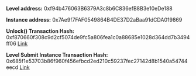 **Level address:** 0xf94b476063B6379A3c8b6C836efB8B3e10eDe188

**Instance address:** 0x7Ae9f7FAF0549864B4DE37D2aBaa91dCDA019869

**Unlock() Transaction Hash:** 0xf870660f308c9d2cf5074de9fc5a806fea1c0a88685e1028d364dd7b3494ff06 [Link](https://rinkeby.etherscan.io/tx/0xf870660f308c9d2cf5074de9fc5a806fea1c0a88685e1028d364dd7b3494ff06)

**Level Submit Instance Transaction Hash:** 0x685f1e53703b86f960f456efbcd2ed210c59237fec27142d8b1540a54744eecd [Link](https://rinkeby.etherscan.io/tx/0x685f1e53703b86f960f456efbcd2ed210c59237fec27142d8b1540a54744eecd)
